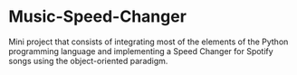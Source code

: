 # Music-Speed-Changer

Mini project that consists of integrating most of the elements of the Python programming language and implementing a Speed Changer for Spotify songs using the object-oriented paradigm.
